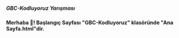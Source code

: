 ##### GBC-Kodluyoruz Yarışması
<b>Merhaba 👋! Başlangıç Sayfası "GBC-Kodluyoruz" klasöründe "Ana Sayfa.html"dir.</b>

